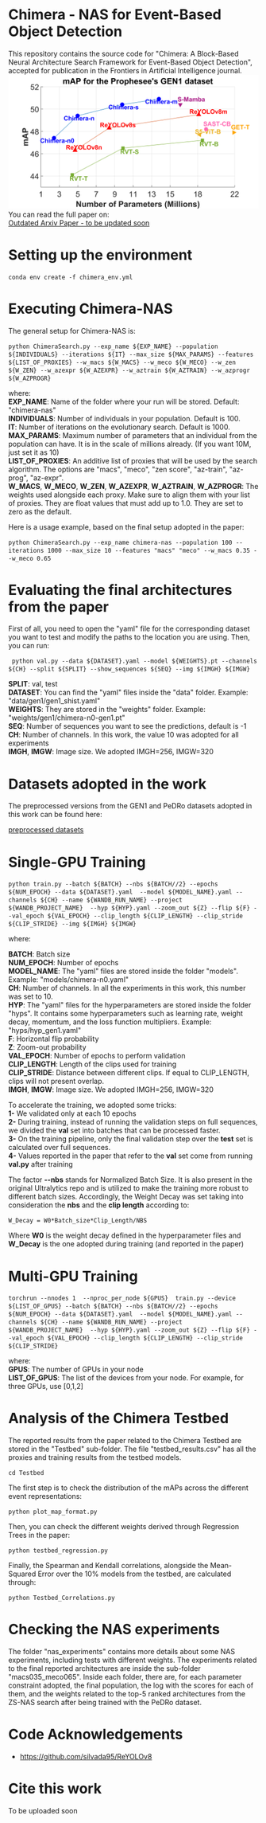 # Chimera - NAS for Event-Based Object Detection

This repository contains the source code for "Chimera: A Block-Based Neural Architecture Search Framework for Event-Based Object Detection", accepted for publication in the Frontiers in Artificial Intelligence journal. <br/>
![GEN1 results](images/cover.png) <br/>
You can read the full paper on: <br/>
[Outdated Arxiv Paper - to be updated soon](https://arxiv.org/pdf/2412.19646?) <br/>

# Setting up the environment 
```
conda env create -f chimera_env.yml 
```

# Executing Chimera-NAS

The general setup for Chimera-NAS is:
```
python ChimeraSearch.py --exp_name ${EXP_NAME} --population ${INDIVIDUALS} --iterations ${IT} --max_size ${MAX_PARAMS} --features ${LIST_OF_PROXIES} --w_macs ${W_MACS} --w_meco ${W_MECO} --w_zen ${W_ZEN} --w_azexpr ${W_AZEXPR} --w_aztrain ${W_AZTRAIN} --w_azprogr ${W_AZPROGR}
```
where:  <br />
**EXP_NAME**: Name of the folder where your run will be stored. Default: "chimera-nas" <br />
**INDIVIDUALS**: Number of individuals in your population. Default is 100. <br />
**IT**: Number of iterations on the evolutionary search. Default is 1000. <br />
**MAX_PARAMS**: Maximum number of parameters that an individual from the population can have. It is in the scale of millions already. (If you want 10M, just set it as 10) <br />
**LIST_OF_PROXIES**: An additive list of proxies that will be used by the search algorithm. The options are "macs", "meco", "zen score", "az-train", "az-prog", "az-expr". <br />
**W_MACS**, **W_MECO**, **W_ZEN**, **W_AZEXPR**, **W_AZTRAIN**, **W_AZPROGR**: The weights used alongside each proxy. Make sure to align them with your list of proxies. They are float values that must add up to 1.0. They are set to zero as the default. <br />

Here is a usage example, based on the final setup adopted in the paper:

```
python ChimeraSearch.py --exp_name chimera-nas --population 100 --iterations 1000 --max_size 10 --features "macs" "meco" --w_macs 0.35 --w_meco 0.65
```

# Evaluating the final architectures from the paper

First of all, you need to open the "yaml" file for the corresponding dataset you want to test and modify the paths to the location you are using.
Then, you can run:
```
 python val.py --data ${DATASET}.yaml --model ${WEIGHTS}.pt --channels ${CH} --split ${SPLIT} --show_sequences ${SEQ} --img ${IMGH} ${IMGW}
```

**SPLIT**: val, test <br />
**DATASET**: You can find the "yaml" files inside the "data" folder. Example: "data/gen1/gen1_shist.yaml" <br />
**WEIGHTS**: They are stored in the "weights" folder. Example: "weights/gen1/chimera-n0-gen1.pt" <br />
**SEQ**: Number of sequences you want to see the predictions, default is -1 <br />
**CH**: Number of channels. In this work, the value 10 was adopted for all experiments <br />
**IMGH**, **IMGW**: Image size. We adopted IMGH=256, IMGW=320 <br />

# Datasets adopted in the work

The preprocessed versions from the GEN1 and PeDRo datasets adopted in this work can be found here: 

[preprocessed datasets](https://drive.google.com/file/d/1BwZU5eHsHk0yK0UPbwnz_huDHUF0uROY/view?usp=sharing)

# Single-GPU Training 

```
python train.py --batch ${BATCH} --nbs ${BATCH//2} --epochs ${NUM_EPOCH} --data ${DATASET}.yaml  --model ${MODEL_NAME}.yaml --channels ${CH} --name ${WANDB_RUN_NAME} --project ${WANDB_PROJECT_NAME}  --hyp ${HYP}.yaml --zoom_out ${Z} --flip ${F} --val_epoch ${VAL_EPOCH} --clip_length ${CLIP_LENGTH} --clip_stride ${CLIP_STRIDE} --img ${IMGH} ${IMGW}
```
where:

**BATCH**: Batch size <br />
**NUM_EPOCH**: Number of epochs <br />
**MODEL_NAME**: The "yaml" files are stored inside the folder "models". Example: "models/chimera-n0.yaml" <br />
**CH**: Number of channels. In all the experiments in this work, this number was set to 10. <br />
**HYP**: The "yaml" files for the hyperparameters are stored inside the folder "hyps". It contains some hyperparameters such as learning rate, weight decay, momentum, and the loss function multipliers. Example: "hyps/hyp_gen1.yaml" <br />
**F**: Horizontal flip probability <br />
**Z**: Zoom-out probability <br />
**VAL_EPOCH**: Number of epochs to perform validation <br />
**CLIP_LENGTH**: Length of the clips used for training <br />
**CLIP_STRIDE**: Distance between different clips. If equal to CLIP_LENGTH, clips will not present overlap. <br />
**IMGH**, **IMGW**: Image size. We adopted IMGH=256, IMGW=320 <br />

To accelerate the training, we adopted some tricks:  <br />
**1-** We validated only at each 10 epochs <br />
**2-** During training, instead of running the validation steps on full sequences, we divided the **val** set into batches that can be processed faster. <br />
**3-** On the training pipeline, only the final validation step over the **test** set is calculated over full sequences. <br />
**4-** Values reported in the paper that refer to the **val** set come from running **val.py** after training <br />

The factor **--nbs** stands for Normalized Batch Size. It is also present in the original Ultralytics repo and is utilized to make the training more robust to different batch sizes. Accordingly, 
the Weight Decay was set taking into consideration the **nbs** and the **clip length** according to:

```
W_Decay = W0*Batch_size*Clip_Length/NBS
```
Where **W0** is the weight decay defined in the hyperparameter files and **W_Decay** is the one adopted during training (and reported in the paper)

# Multi-GPU Training
```
torchrun --nnodes 1  --nproc_per_node ${GPUS}  train.py --device ${LIST_OF_GPUS} --batch ${BATCH} --nbs ${BATCH//2} --epochs ${NUM_EPOCH} --data ${DATASET}.yaml  --model ${MODEL_NAME}.yaml --channels ${CH} --name ${WANDB_RUN_NAME} --project ${WANDB_PROJECT_NAME}  --hyp ${HYP}.yaml --zoom_out ${Z} --flip ${F} --val_epoch ${VAL_EPOCH} --clip_length ${CLIP_LENGTH} --clip_stride ${CLIP_STRIDE}
```
where: <br />
**GPUS**: The number of GPUs in your node <br />
**LIST_OF_GPUS**: The list of the devices from your node. For example, for three GPUs, use [0,1,2] <br />


# Analysis of the Chimera Testbed

The reported results from the paper related to the Chimera Testbed are stored in the "Testbed" sub-folder. The file "testbed_results.csv" has all the proxies and training results from the testbed models. <br />
```
cd Testbed
```
The first step is to check the distribution of the mAPs across the different event representations: <br />
```
python plot_map_format.py
```
Then, you can check the different weights derived through Regression Trees in the paper: <br />
```
python testbed_regression.py
```
Finally, the Spearman and Kendall correlations, alongside the Mean-Squared Error over the 10% models from the testbed, are calculated through: <br /> 
```
python Testbed_Correlations.py
```

# Checking the NAS experiments

The folder "nas_experiments" contains more details about some NAS experiments, including tests with different weights. The experiments related to the final reported architectures are inside the sub-folder "macs035_meco065". Inside each folder, there are, for each parameter constraint adopted, the final population, the log with the scores for each of them, and the weights related to the top-5 ranked architectures from the ZS-NAS search after being trained with the PeDRo dataset. 

# Code Acknowledgements

- https://github.com/silvada95/ReYOLOv8

# Cite this work

To be uploaded soon
